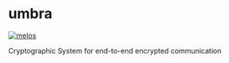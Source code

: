 # umbra
[![melos](https://img.shields.io/badge/maintained%20with-melos-f700ff.svg?style=flat-square)](https://github.com/invertase/melos)

Cryptographic System for end-to-end encrypted communication
